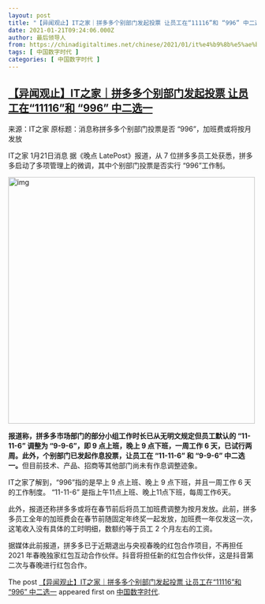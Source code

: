 ```yaml
---
layout: post
title: "【异闻观止】IT之家｜拼多多个别部门发起投票 让员工在“11116”和 “996” 中二选一"
date: 2021-01-21T09:24:06.000Z
author: 最后领导人
from: https://chinadigitaltimes.net/chinese/2021/01/it%e4%b9%8b%e5%ae%b6%ef%bd%9c%e6%b6%88%e6%81%af%e7%a7%b0%e6%8b%bc%e5%a4%9a%e5%a4%9a%e4%b8%aa%e5%88%ab%e9%83%a8%e9%97%a8%e6%8a%95%e7%a5%a8%e6%98%af%e5%90%a6-996%ef%bc%8c%e5%8a%a0/
tags: [ 中国数字时代 ]
categories: [ 中国数字时代 ]
---
```

<!--1611221046000-->
[【异闻观止】IT之家｜拼多多个别部门发起投票 让员工在“11116”和 “996” 中二选一](https://chinadigitaltimes.net/chinese/2021/01/it%e4%b9%8b%e5%ae%b6%ef%bd%9c%e6%b6%88%e6%81%af%e7%a7%b0%e6%8b%bc%e5%a4%9a%e5%a4%9a%e4%b8%aa%e5%88%ab%e9%83%a8%e9%97%a8%e6%8a%95%e7%a5%a8%e6%98%af%e5%90%a6-996%ef%bc%8c%e5%8a%a0/)
------

<div>
<p>来源：IT之家   原标题：消息称拼多多个别部门投票是否 “996”，加班费或将按月发放</p><p>IT之家 1月21日消息 据《晚点 LatePost》报道，从 7 位拼多多员工处获悉，拼多多启动了多项管理上的微调，其中个别部门投票是否实行 “996”工作制。</p><p><img src="https://chinadigitaltimes.net/chinese/files/2021/01/image-1611220852343.png" alt="img" class="aligncenter" width="500" /></p><p><strong>报道称，拼多多市场部门的部分小组工作时长已从无明文规定但员工默认的 “11-11-6” 调整为 “9-9-6”，即 9 点上班，晚上 9 点下班，一周工作 6 天，已试行两周。此外，个别部门已发起作息投票，让员工在 “11-11-6” 和 “9-9-6” 中二选一。</strong>但目前技术、产品、招商等其他部门尚未有作息调整迹象。</p><p>IT之家了解到，“996”指的是早上 9 点上班、晚上 9 点下班，并且一周工作 6 天的工作制度。 “11-11-6” 是指上午11点上班、晚上11点下班，每周工作6天。</p><p>此外，报道还称拼多多或将在春节前后将员工加班费调整为按月发放。此前，拼多多员工全年的加班费会在春节前随固定年终奖一起发放，加班费一年仅发这一次，这笔收入没有具体的工时明细，数额约等于员工 2 个月左右的工资。</p><p>据媒体此前报道，拼多多已于近期退出与央视春晚的红包合作项目，不再担任 2021 年春晚独家红包互动合作伙伴。抖音将担任新的红包合作伙伴，这是抖音第二次与春晚进行红包合作。</p><p>The post <a rel="nofollow" href="https://chinadigitaltimes.net/chinese/2021/01/it%e4%b9%8b%e5%ae%b6%ef%bd%9c%e6%b6%88%e6%81%af%e7%a7%b0%e6%8b%bc%e5%a4%9a%e5%a4%9a%e4%b8%aa%e5%88%ab%e9%83%a8%e9%97%a8%e6%8a%95%e7%a5%a8%e6%98%af%e5%90%a6-996%ef%bc%8c%e5%8a%a0/">【异闻观止】IT之家｜拼多多个别部门发起投票 让员工在“11116”和 “996” 中二选一</a> appeared first on <a rel="nofollow" href="https://chinadigitaltimes.net/chinese">中国数字时代</a>.</p>
</div>
